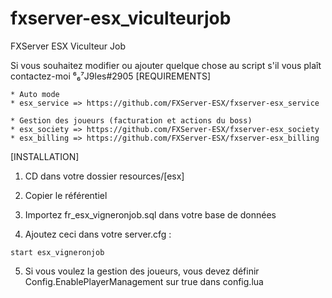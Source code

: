 # fxserver-esx_viculteurjob
FXServer ESX Viculteur Job

Si vous souhaitez modifier ou ajouter quelque chose au script s'il vous plaît contactez-moi ⁶₆⁷J9les#2905
[REQUIREMENTS]

	* Auto mode
	* esx_service => https://github.com/FXServer-ESX/fxserver-esx_service
  
	* Gestion des joueurs (facturation et actions du boss)
	* esx_society => https://github.com/FXServer-ESX/fxserver-esx_society
	* esx_billing => https://github.com/FXServer-ESX/fxserver-esx_billing

[INSTALLATION]

1) CD dans votre dossier resources/[esx]
2) Copier le référentiel
3) Importez fr_esx_vigneronjob.sql dans votre base de données

4) Ajoutez ceci dans votre server.cfg :

```
start esx_vigneronjob
```

5) Si vous voulez la gestion des joueurs, vous devez définir Config.EnablePlayerManagement sur true dans config.lua
